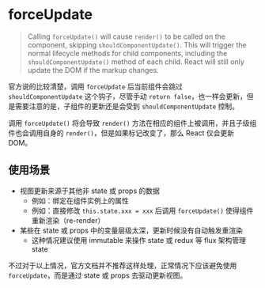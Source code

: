 # forceUpdate

> Calling `forceUpdate()` will cause `render()` to be called on the component, skipping `shouldComponentUpdate()`. This will trigger the normal lifecycle methods for child components, including the `shouldComponentUpdate()` method of each child. React will still only update the DOM if the markup changes.

官方说的比较清楚，调用 `forceUpdate` 后当前组件会跳过 `shouldComponentUpdate` 这个钩子，尽管手动 `return false`，也一样会更新，但是需要注意的是，子组件的更新还是会受到 `shouldComponentUpdate` 控制。

调用 `forceUpdate()` 将会导致 `render()` 方法在相应的组件上被调用，并且子级组件也会调用自身的 `render()`，但是如果标记改变了，那么 React 仅会更新 DOM。

## 使用场景

- 视图更新来源于其他非 state 或 props 的数据
  - 例如：绑定在组件实例上的属性
  - 例如：直接修改 `this.state.xxx = xxx` 后调用 `forceUpdate()` 使得组件重新渲染（re-render）
- 某些在 state 或 props 中的变量层级太深，更新时候没有自动触发重渲染
  - 这种情况建议使用 immutable 来操作 state 或 redux 等 flux 架构管理 state

不过对于以上情况，官方文档并不推荐这样处理，正常情况下应该避免使用 `forceUpdate`，而是通过 state 或 props 去驱动更新视图。





